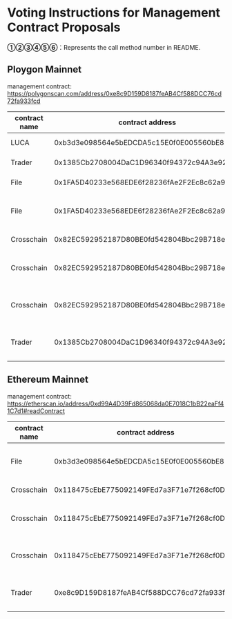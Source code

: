 # Voting Instructions for Management Contract Proposals

**①②③④⑤⑥**：Represents the call method number in README.

## Ploygon  Mainnet

management contract: https://polygonscan.com/address/0xe8c9D159D8187feAB4Cf588DCC76cd72fa933fcd

|contract name|contract address|Proposal ID|Proposal operation|invoke methods|data call|
| --- | --- | --- |--- | --- | --- |
| LUCA| 0xb3d3e098564e5bEDCDA5c15E0f0E005560bE82c8 | 36 |**⑤**Upgrade Contract|upgrad|    0xae9E99540BE30202F8C1717d51a5a958F6199A12 |
 Trader| 0x1385Cb2708004DaC1D96340f94372c94A3e92897| 37 |**⑤**Upgrade Contract|upgrad|   0x6bc8AdFBF2b2AdB80B59e443c61D780AD9bB4B4F |
| File|0x1FA5D40233e568EDE6f28236fAe2F2Ec8c62a932 |38  |**⑤**Upgrade Contract|upgrad| 0x1a5A57BBf6edDa874bADC6E3cA92B92E66Fe0c7e   |
|File |  0x1FA5D40233e568EDE6f28236fAe2F2Ec8c62a932|39 |**③**Setting the minter contract address  |  fileModule  |  0xcffab96b6d696e74657200000000000000000000000000000000000000000000000000000000000000000000000000000f955047c6bcec0e557310dfc88a0377ba9929d2 |
|Crosschain| 0x82EC592952187D80BE0fd542804Bbc29B718e13f| 40 |**⑤**Upgrade Contract|upgrad|  0xA13Ca56c0853943d68828688A70D5837Dc3DBB02  |
|Crosschain | 0x82EC592952187D80BE0fd542804Bbc29B718e13f | 41|**③**Setting the file contract address  |  setFile  | 0xfd828cb20000000000000000000000001fa5d40233e568ede6f28236fae2f2ec8c62a932  |
|Crosschain |   0x82EC592952187D80BE0fd542804Bbc29B718e13f| 42|**③** Execute the wrapAllLuca method|  wrapAllLuca  |  0xfa13af97 |
| Trader| 0x1385Cb2708004DaC1D96340f94372c94A3e92897 | 43|**③** Execute the wrapAllLuca method|  wrapAllLuca  |  0xfa13af97 |


## Ethereum  Mainnet

management contract: https://etherscan.io/address/0xd99A4D39Fd865068da0E7018C1bB22eaFf41C7d1#readContract

|contract name|contract address|Proposal ID|Proposal operation|invoke methods|data call|
| --- | --- | --- |--- | --- | --- |
|File | 0xb3d3e098564e5bEDCDA5c15E0f0E005560bE82c8 |27 |**③**Setting the minter contract address  |  fileModule  |0xcffab96b6d696e74657200000000000000000000000000000000000000000000000000000000000000000000000000007662cb0038e76f06c30503d9234e0e9bb2017a1e   |
|Crosschain| 0x118475cEbE775092149FEd7a3F71e7f268cf0DB4|28  |**⑤**Upgrade Contract|upgrad|   0xA13Ca56c0853943d68828688A70D5837Dc3DBB02 |
|Crosschain | 0x118475cEbE775092149FEd7a3F71e7f268cf0DB4 | 29|**③**Setting the file contract address  |  setFile  | 0xfd828cb2000000000000000000000000b3d3e098564e5bedcda5c15e0f0e005560be82c8  |
|Crosschain | 0x118475cEbE775092149FEd7a3F71e7f268cf0DB4  | 30|**③** Execute the wrapAllLuca method|  wrapAllLuca  |  0xfa13af97 |
| Trader|  0xe8c9D159D8187feAB4Cf588DCC76cd72fa933fcd| 31|**③** Execute the wrapAllLuca method|  wrapAllLuca  | 0xfa13af97  |




